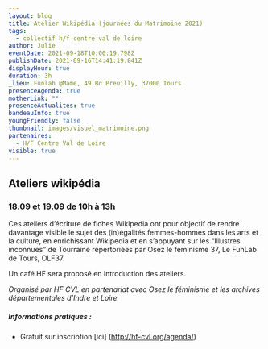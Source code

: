```yaml
---
layout: blog
title: Atelier Wikipédia (journées du Matrimoine 2021)
tags:
  - collectif h/f centre val de loire
author: Julie
eventDate: 2021-09-18T10:00:19.798Z
publishDate: 2021-09-16T14:41:19.841Z
displayHour: true
duration: 3h
_lieu: Funlab @Mame, 49 Bd Preuilly, 37000 Tours
presenceAgenda: true
motherLink: ""
presenceActualites: true
bandeauInfo: true
youngFriendly: false
thumbnail: images/visuel_matrimoine.png
partenaires:
  - H/F Centre Val de Loire
visible: true
---
```

## Ateliers wikipédia
### 18.09 et 19.09 de 10h à 13h

Ces ateliers d’écriture de fiches Wikipedia ont pour objectif de rendre davantage visible le sujet des (in)égalités femmes-hommes dans les arts et la culture, en enrichissant Wikipedia et en s’appuyant sur les “Illustres inconnues” de Tourraine répertoriées par Osez le féminisme 37, Le FunLab de Tours, OLF37.

Un café HF sera proposé en introduction des ateliers.

*Organisé par HF CVL en partenariat avec Osez le féminisme
et les archives départementales d’Indre et Loire*

##### Informations pratiques : 
* Gratuit sur inscription [ici] (http://hf-cvl.org/agenda/)